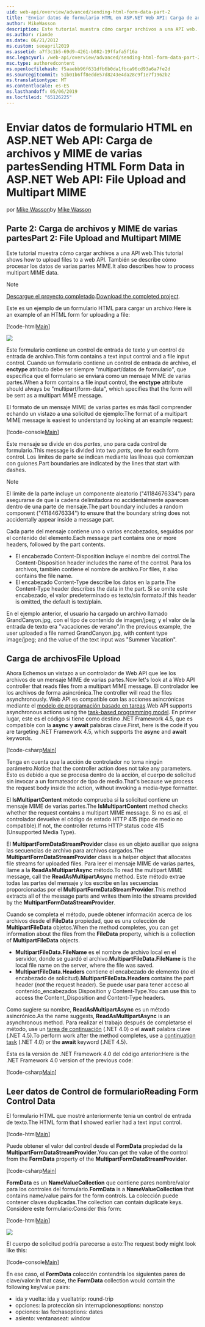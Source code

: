 ```yaml
---
uid: web-api/overview/advanced/sending-html-form-data-part-2
title: 'Enviar datos de formulario HTML en ASP.NET Web API: Carga de archivos y MIME de varias partes - ASP.NET 4.x'
author: MikeWasson
description: Este tutorial muestra cómo cargar archivos a una API web. También se describe cómo procesar los datos de varias partes MIME.
ms.author: riande
ms.date: 06/21/2012
ms.custom: seoapril2019
ms.assetid: a7f3c1b5-69d9-4261-b082-19ffafa5f16a
msc.legacyurl: /web-api/overview/advanced/sending-html-form-data-part-2
msc.type: authoredcontent
ms.openlocfilehash: f5aaebb96f631dfb6b0da1fbca96cd93a6a7fe2d
ms.sourcegitcommit: 51b01b6ff8edde57d8243e4da28c9f1e7f1962b2
ms.translationtype: MT
ms.contentlocale: es-ES
ms.lasthandoff: 05/06/2019
ms.locfileid: "65126225"
---
```

# <a name="sending-html-form-data-in-aspnet-web-api-file-upload-and-multipart-mime"></a><span data-ttu-id="52728-104">Enviar datos de formulario HTML en ASP.NET Web API: Carga de archivos y MIME de varias partes</span><span class="sxs-lookup"><span data-stu-id="52728-104">Sending HTML Form Data in ASP.NET Web API: File Upload and Multipart MIME</span></span>

<span data-ttu-id="52728-105">por [Mike Wasson](https://github.com/MikeWasson)</span><span class="sxs-lookup"><span data-stu-id="52728-105">by [Mike Wasson](https://github.com/MikeWasson)</span></span>

## <a name="part-2-file-upload-and-multipart-mime"></a><span data-ttu-id="52728-106">Parte 2: Carga de archivos y MIME de varias partes</span><span class="sxs-lookup"><span data-stu-id="52728-106">Part 2: File Upload and Multipart MIME</span></span>

<span data-ttu-id="52728-107">Este tutorial muestra cómo cargar archivos a una API web.</span><span class="sxs-lookup"><span data-stu-id="52728-107">This tutorial shows how to upload files to a web API.</span></span> <span data-ttu-id="52728-108">También se describe cómo procesar los datos de varias partes MIME.</span><span class="sxs-lookup"><span data-stu-id="52728-108">It also describes how to process multipart MIME data.</span></span>

> [!NOTE]
> <span data-ttu-id="52728-109">[Descargue el proyecto completado](https://code.msdn.microsoft.com/ASPNET-Web-API-File-Upload-a8c0fb0d).</span><span class="sxs-lookup"><span data-stu-id="52728-109">[Download the completed project](https://code.msdn.microsoft.com/ASPNET-Web-API-File-Upload-a8c0fb0d).</span></span>

<span data-ttu-id="52728-110">Este es un ejemplo de un formulario HTML para cargar un archivo:</span><span class="sxs-lookup"><span data-stu-id="52728-110">Here is an example of an HTML form for uploading a file:</span></span>

[!code-html[Main](sending-html-form-data-part-2/samples/sample1.html)]

![](sending-html-form-data-part-2/_static/image1.png)

<span data-ttu-id="52728-111">Este formulario contiene un control de entrada de texto y un control de entrada de archivo.</span><span class="sxs-lookup"><span data-stu-id="52728-111">This form contains a text input control and a file input control.</span></span> <span data-ttu-id="52728-112">Cuando un formulario contiene un control de entrada de archivo, el **enctype** atributo debe ser siempre &quot;multipart/datos de formulario&quot;, que especifica que el formulario se enviará como un mensaje MIME de varias partes.</span><span class="sxs-lookup"><span data-stu-id="52728-112">When a form contains a file input control, the **enctype** attribute should always be &quot;multipart/form-data&quot;, which specifies that the form will be sent as a multipart MIME message.</span></span>

<span data-ttu-id="52728-113">El formato de un mensaje MIME de varias partes es más fácil comprender echando un vistazo a una solicitud de ejemplo:</span><span class="sxs-lookup"><span data-stu-id="52728-113">The format of a multipart MIME message is easiest to understand by looking at an example request:</span></span>

[!code-console[Main](sending-html-form-data-part-2/samples/sample2.cmd)]

<span data-ttu-id="52728-114">Este mensaje se divide en dos *partes*, uno para cada control de formulario.</span><span class="sxs-lookup"><span data-stu-id="52728-114">This message is divided into two *parts*, one for each form control.</span></span> <span data-ttu-id="52728-115">Los límites de parte se indican mediante las líneas que comienzan con guiones.</span><span class="sxs-lookup"><span data-stu-id="52728-115">Part boundaries are indicated by the lines that start with dashes.</span></span>

> [!NOTE]
> <span data-ttu-id="52728-116">El límite de la parte incluye un componente aleatorio (&quot;41184676334&quot;) para asegurarse de que la cadena delimitadora no accidentalmente aparecen dentro de una parte de mensaje.</span><span class="sxs-lookup"><span data-stu-id="52728-116">The part boundary includes a random component (&quot;41184676334&quot;) to ensure that the boundary string does not accidentally appear inside a message part.</span></span>

<span data-ttu-id="52728-117">Cada parte del mensaje contiene uno o varios encabezados, seguidos por el contenido del elemento.</span><span class="sxs-lookup"><span data-stu-id="52728-117">Each message part contains one or more headers, followed by the part contents.</span></span>

- <span data-ttu-id="52728-118">El encabezado Content-Disposition incluye el nombre del control.</span><span class="sxs-lookup"><span data-stu-id="52728-118">The Content-Disposition header includes the name of the control.</span></span> <span data-ttu-id="52728-119">Para los archivos, también contiene el nombre de archivo.</span><span class="sxs-lookup"><span data-stu-id="52728-119">For files, it also contains the file name.</span></span>
- <span data-ttu-id="52728-120">El encabezado Content-Type describe los datos en la parte.</span><span class="sxs-lookup"><span data-stu-id="52728-120">The Content-Type header describes the data in the part.</span></span> <span data-ttu-id="52728-121">Si se omite este encabezado, el valor predeterminado es texto/sin formato.</span><span class="sxs-lookup"><span data-stu-id="52728-121">If this header is omitted, the default is text/plain.</span></span>

<span data-ttu-id="52728-122">En el ejemplo anterior, el usuario ha cargado un archivo llamado GrandCanyon.jpg, con el tipo de contenido de imagen/jpeg; y el valor de la entrada de texto era &quot;vacaciones de verano&quot;.</span><span class="sxs-lookup"><span data-stu-id="52728-122">In the previous example, the user uploaded a file named GrandCanyon.jpg, with content type image/jpeg; and the value of the text input was &quot;Summer Vacation&quot;.</span></span>

## <a name="file-upload"></a><span data-ttu-id="52728-123">Carga de archivos</span><span class="sxs-lookup"><span data-stu-id="52728-123">File Upload</span></span>

<span data-ttu-id="52728-124">Ahora Echemos un vistazo a un controlador de Web API que lee los archivos de un mensaje MIME de varias partes.</span><span class="sxs-lookup"><span data-stu-id="52728-124">Now let's look at a Web API controller that reads files from a multipart MIME message.</span></span> <span data-ttu-id="52728-125">El controlador lee los archivos de forma asincrónica.</span><span class="sxs-lookup"><span data-stu-id="52728-125">The controller will read the files asynchronously.</span></span> <span data-ttu-id="52728-126">Web API es compatible con las acciones asincrónicas mediante el [modelo de programación basado en tareas](https://msdn.microsoft.com/library/dd460693.aspx).</span><span class="sxs-lookup"><span data-stu-id="52728-126">Web API supports asynchronous actions using the [task-based programming model](https://msdn.microsoft.com/library/dd460693.aspx).</span></span> <span data-ttu-id="52728-127">En primer lugar, este es el código si tiene como destino .NET Framework 4.5, que es compatible con la **async** y **await** palabras clave.</span><span class="sxs-lookup"><span data-stu-id="52728-127">First, here is the code if you are targeting .NET Framework 4.5, which supports the **async** and **await** keywords.</span></span>

[!code-csharp[Main](sending-html-form-data-part-2/samples/sample3.cs)]

<span data-ttu-id="52728-128">Tenga en cuenta que la acción de controlador no toma ningún parámetro.</span><span class="sxs-lookup"><span data-stu-id="52728-128">Notice that the controller action does not take any parameters.</span></span> <span data-ttu-id="52728-129">Esto es debido a que se procesa dentro de la acción, el cuerpo de solicitud sin invocar a un formateador de tipo de medio.</span><span class="sxs-lookup"><span data-stu-id="52728-129">That's because we process the request body inside the action, without invoking a media-type formatter.</span></span>

<span data-ttu-id="52728-130">El **IsMultipartContent** método comprueba si la solicitud contiene un mensaje MIME de varias partes.</span><span class="sxs-lookup"><span data-stu-id="52728-130">The **IsMultipartContent** method checks whether the request contains a multipart MIME message.</span></span> <span data-ttu-id="52728-131">Si no es así, el controlador devuelve el código de estado HTTP 415 (tipo de medio no compatible).</span><span class="sxs-lookup"><span data-stu-id="52728-131">If not, the controller returns HTTP status code 415 (Unsupported Media Type).</span></span>

<span data-ttu-id="52728-132">El **MultipartFormDataStreamProvider** clase es un objeto auxiliar que asigna las secuencias de archivo para archivos cargados.</span><span class="sxs-lookup"><span data-stu-id="52728-132">The **MultipartFormDataStreamProvider** class is a helper object that allocates file streams for uploaded files.</span></span> <span data-ttu-id="52728-133">Para leer el mensaje MIME de varias partes, llame a la **ReadAsMultipartAsync** método.</span><span class="sxs-lookup"><span data-stu-id="52728-133">To read the multipart MIME message, call the **ReadAsMultipartAsync** method.</span></span> <span data-ttu-id="52728-134">Este método extrae todas las partes del mensaje y los escribe en las secuencias proporcionadas por el **MultipartFormDataStreamProvider**.</span><span class="sxs-lookup"><span data-stu-id="52728-134">This method extracts all of the message parts and writes them into the streams provided by the **MultipartFormDataStreamProvider**.</span></span>

<span data-ttu-id="52728-135">Cuando se completa el método, puede obtener información acerca de los archivos desde el **FileData** propiedad, que es una colección de **MultipartFileData** objetos.</span><span class="sxs-lookup"><span data-stu-id="52728-135">When the method completes, you can get information about the files from the **FileData** property, which is a collection of **MultipartFileData** objects.</span></span>

- <span data-ttu-id="52728-136">**MultipartFileData.FileName** es el nombre de archivo local en el servidor, donde se guardó el archivo.</span><span class="sxs-lookup"><span data-stu-id="52728-136">**MultipartFileData.FileName** is the local file name on the server, where the file was saved.</span></span>
- <span data-ttu-id="52728-137">**MultipartFileData.Headers** contiene el encabezado de elemento (*no* el encabezado de solicitud).</span><span class="sxs-lookup"><span data-stu-id="52728-137">**MultipartFileData.Headers** contains the part header (*not* the request header).</span></span> <span data-ttu-id="52728-138">Se puede usar para tener acceso al contenido\_encabezados Disposition y Content-Type.</span><span class="sxs-lookup"><span data-stu-id="52728-138">You can use this to access the Content\_Disposition and Content-Type headers.</span></span>

<span data-ttu-id="52728-139">Como sugiere su nombre, **ReadAsMultipartAsync** es un método asincrónico.</span><span class="sxs-lookup"><span data-stu-id="52728-139">As the name suggests, **ReadAsMultipartAsync** is an asynchronous method.</span></span> <span data-ttu-id="52728-140">Para realizar el trabajo después de completarse el método, use un [tarea de continuación](https://msdn.microsoft.com/library/ee372288.aspx) (.NET 4.0) o el **await** palabra clave (.NET 4.5).</span><span class="sxs-lookup"><span data-stu-id="52728-140">To perform work after the method completes, use a [continuation task](https://msdn.microsoft.com/library/ee372288.aspx) (.NET 4.0) or the **await** keyword (.NET 4.5).</span></span>

<span data-ttu-id="52728-141">Esta es la versión de .NET Framework 4.0 del código anterior:</span><span class="sxs-lookup"><span data-stu-id="52728-141">Here is the .NET Framework 4.0 version of the previous code:</span></span>

[!code-csharp[Main](sending-html-form-data-part-2/samples/sample4.cs)]

## <a name="reading-form-control-data"></a><span data-ttu-id="52728-142">Leer datos de Control de formulario</span><span class="sxs-lookup"><span data-stu-id="52728-142">Reading Form Control Data</span></span>

<span data-ttu-id="52728-143">El formulario HTML que mostré anteriormente tenía un control de entrada de texto.</span><span class="sxs-lookup"><span data-stu-id="52728-143">The HTML form that I showed earlier had a text input control.</span></span>

[!code-html[Main](sending-html-form-data-part-2/samples/sample5.html)]

<span data-ttu-id="52728-144">Puede obtener el valor del control desde el **FormData** propiedad de la **MultipartFormDataStreamProvider**.</span><span class="sxs-lookup"><span data-stu-id="52728-144">You can get the value of the control from the **FormData** property of the **MultipartFormDataStreamProvider**.</span></span>

[!code-csharp[Main](sending-html-form-data-part-2/samples/sample6.cs?highlight=15)]

<span data-ttu-id="52728-145">**FormData** es un **NameValueCollection** que contiene pares nombre/valor para los controles del formulario.</span><span class="sxs-lookup"><span data-stu-id="52728-145">**FormData** is a **NameValueCollection** that contains name/value pairs for the form controls.</span></span> <span data-ttu-id="52728-146">La colección puede contener claves duplicadas.</span><span class="sxs-lookup"><span data-stu-id="52728-146">The collection can contain duplicate keys.</span></span> <span data-ttu-id="52728-147">Considere este formulario:</span><span class="sxs-lookup"><span data-stu-id="52728-147">Consider this form:</span></span>

[!code-html[Main](sending-html-form-data-part-2/samples/sample7.html)]

![](sending-html-form-data-part-2/_static/image2.png)

<span data-ttu-id="52728-148">El cuerpo de solicitud podría parecerse a esto:</span><span class="sxs-lookup"><span data-stu-id="52728-148">The request body might look like this:</span></span>

[!code-console[Main](sending-html-form-data-part-2/samples/sample8.cmd)]

<span data-ttu-id="52728-149">En ese caso, el **FormData** colección contendría los siguientes pares de clave/valor:</span><span class="sxs-lookup"><span data-stu-id="52728-149">In that case, the **FormData** collection would contain the following key/value pairs:</span></span>

- <span data-ttu-id="52728-150">ida y vuelta: ida y vuelta</span><span class="sxs-lookup"><span data-stu-id="52728-150">trip: round-trip</span></span>
- <span data-ttu-id="52728-151">opciones: la protección sin interrupciones</span><span class="sxs-lookup"><span data-stu-id="52728-151">options: nonstop</span></span>
- <span data-ttu-id="52728-152">opciones: las fechas</span><span class="sxs-lookup"><span data-stu-id="52728-152">options: dates</span></span>
- <span data-ttu-id="52728-153">asiento: ventana</span><span class="sxs-lookup"><span data-stu-id="52728-153">seat: window</span></span>
